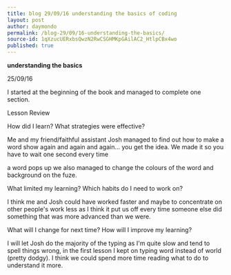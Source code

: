 ```yaml
---
title: blog 29/09/16 understanding the basics of coding
layout: post
author: daymondo
permalink: /blog-29/09/16-understanding-the-basics/
source-id: 1qXzucUERxbsQwzN2RwCSGHMKpGAilAC2_HtlpCBx4wo
published: true
---
```

**understanding the basics**

25/09/16

I started at the beginning of the book and managed to complete one section.

  

Lesson Review

How did I learn? What strategies were effective? 

 

Me and my friend/faithful assistant Josh managed to find out how to make a word show again and again and again… you get the idea. We made it so you have to wait one second every time

a word pops up we also managed to change the colours of the word and background on the fuze.

What limited my learning? Which habits do I need to work on? 

I think me and Josh could have worked faster and maybe to concentrate on other people's work less as I think it put us off every time someone else did something that was more advanced than we were.

What will I change for next time? How will I improve my learning?

I will let Josh do the majority of the typing as I'm quite slow and tend to spell things wrong, in the first lesson I kept on typing word instead of world (pretty dodgy). I think we could spend more time reading what to do to understand it more.

